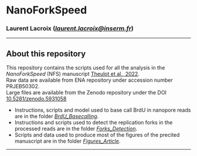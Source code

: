 # NanoForkSpeed  
### Laurent Lacroix (*laurent.lacroix@inserm.fr*)
***
## About this repository  

This repository contains the scripts used for all the analysis in the *NanoForkSpeed* (NFS) manuscript [Theulot et al., 2022](https://doi.org/XX.XXXXX/JOURNAL/REF).  
Raw data are available from ENA repository under accession number PRJEB50302.  
Large files are available from the Zenodo repository under the DOI [10.5281/zenodo.5931058](https://doi.org/10.5281/zenodo.5931058)  
* Instructions, scripts and model used to base call BrdU in nanopore reads are in the folder [*BrdU_Basecalling*](./BrdU_Basecalling).  
* Instructions and scripts used to detect the replication forks in the processed reads are in the folder [*Forks_Detection*](./Forks_Detection).  
* Scripts and data used to produce most of the figures of the precited manuscript are in the folder [*Figures_Article*](./Figures_Article).  

***
